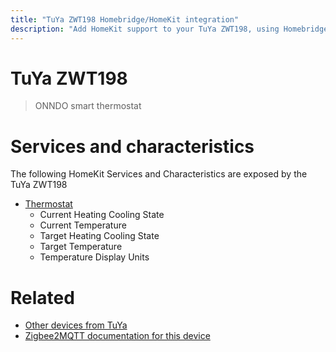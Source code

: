 ```yaml
---
title: "TuYa ZWT198 Homebridge/HomeKit integration"
description: "Add HomeKit support to your TuYa ZWT198, using Homebridge, Zigbee2MQTT and homebridge-z2m."
---
```

<!---
This file has been GENERATED using src/docgen/docgen.ts
DO NOT EDIT THIS FILE MANUALLY!
-->
# TuYa ZWT198
> ONNDO smart thermostat


# Services and characteristics
The following HomeKit Services and Characteristics are exposed by
the TuYa ZWT198

* [Thermostat](../../climate.md)
  * Current Heating Cooling State
  * Current Temperature
  * Target Heating Cooling State
  * Target Temperature
  * Temperature Display Units


# Related
* [Other devices from TuYa](../index.md#tuya)
* [Zigbee2MQTT documentation for this device](https://www.zigbee2mqtt.io/devices/ZWT198.html)